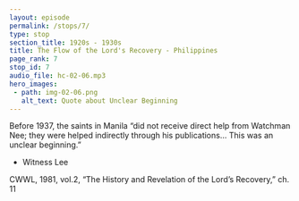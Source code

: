 ```yaml
---
layout: episode
permalink: /stops/7/
type: stop
section_title: 1920s - 1930s
title: The Flow of the Lord's Recovery - Philippines
page_rank: 7
stop_id: 7
audio_file: hc-02-06.mp3
hero_images:
 - path: img-02-06.png
   alt_text: Quote about Unclear Beginning
---
```


Before 1937, the saints in Manila “did not receive direct help from Watchman Nee; they were helped indirectly through his publications... This was an unclear beginning.” 

- Witness Lee

CWWL, 1981, vol.2, “The History and Revelation of the Lord’s Recovery,” ch. 11

<!---
在一九三七年之前，馬尼拉的聖徒「並未直接從倪柝聲那裏得到幫助；他們是通過他的出版物間接得到幫助的... 這是一個不明確的開始。」
-李常受

歷史與啟示，第十一篇
-->

<!--- TRANSCRIPT
At this time, the church in Manila had moved its meeting hall to Gandara Street and changed its name to Christian Assembly Hall, registering with the government as the Chinese Christian Gospel Chapel. 

It was apparent that the saints lacked clarity about some of the truths the Lord was recovering at the time. Until then, they had not yet received direct help from Watchman Nee, only indirect help through his publications. Witness Lee would later describe this historical period of the church in Manila as “an unclear beginning.”
-->